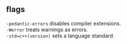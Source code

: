 ## flags
`-pedantic-errors` disables compiler extensions.  
`-Werror` treats warnings as errors.  
`-std=c++(version)` sets a language standard.
